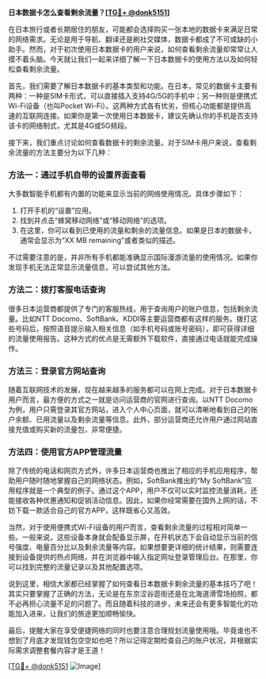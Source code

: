 **日本数据卡怎么查看剩余流量？[[TG💪+ @donk5151](https://t.me/s/donk5151)]**

在日本旅行或者长期居住的朋友，可能都会选择购买一张本地的数据卡来满足日常的网络需求。无论是用于导航、翻译还是刷社交媒体，数据卡都成了不可或缺的小助手。然而，对于初次使用日本数据卡的用户来说，如何查看剩余流量却常常让人摸不着头脑。今天就让我们一起来详细了解一下日本数据卡的使用方法以及如何轻松查看剩余流量。

首先，我们需要了解日本数据卡的基本类型和功能。在日本，常见的数据卡主要有两种：一种是SIM卡形式，可以直接插入支持4G/5G的手机中；另一种则是便携式Wi-Fi设备（也叫Pocket Wi-Fi）。这两种方式各有优劣，但核心功能都是提供高速的互联网连接。如果你是第一次使用日本数据卡，建议先确认你的手机是否支持该卡的网络制式，尤其是4G或5G频段。

接下来，我们重点讨论如何查看数据卡的剩余流量。对于SIM卡用户来说，查看剩余流量的方法主要分为以下几种：

### 方法一：通过手机自带的设置界面查看

大多数智能手机都有内置的功能来显示当前的网络使用情况。具体步骤如下：
1. 打开手机的“设置”应用。
2. 找到并点击“蜂窝移动网络”或“移动网络”的选项。
3. 在这里，你可以看到已使用的流量和剩余的流量信息。如果是日本的数据卡，通常会显示为“XX MB remaining”或者类似的描述。

不过需要注意的是，并非所有手机都能准确显示国际漫游流量的使用情况。如果你发现手机无法正常显示流量信息，可以尝试其他方法。

### 方法二：拨打客服电话查询

很多日本运营商都提供了专门的客服热线，用于查询用户的账户信息，包括剩余流量。比如NTT Docomo、SoftBank、KDDI等主要运营商都有这样的服务。拨打这些号码后，按照语音提示输入相关信息（如手机号码或账号密码），即可获得详细的流量使用报告。这种方式的优点是无需额外下载软件，直接通过电话就能完成操作。

### 方法三：登录官方网站查询

随着互联网技术的发展，现在越来越多的服务都可以在网上完成。对于日本数据卡用户而言，最方便的方式之一就是访问运营商的官网进行查询。以NTT Docomo为例，用户只需登录其官方网站，进入个人中心页面，就可以清晰地看到自己的账户余额、已用流量以及剩余流量等信息。此外，部分运营商还允许用户通过网站直接充值或购买新的流量包，非常便捷。

### 方法四：使用官方APP管理流量

除了传统的电话和网页方式外，许多日本运营商也推出了相应的手机应用程序，帮助用户随时随地掌握自己的网络状态。例如，SoftBank推出的“My SoftBank”应用程序就是一个典型的例子。通过这个APP，用户不仅可以实时监控流量消耗，还能接收各种优惠通知和促销活动信息。因此，如果你经常需要在国外上网的话，不妨下载一款适合自己的官方APP，这样既省心又高效。

当然，对于使用便携式Wi-Fi设备的用户而言，查看剩余流量的过程相对简单一些。一般来说，这些设备本身就会配备显示屏，在开机状态下会自动显示当前的信号强度、电量百分比以及剩余流量等内容。如果想要更详细的统计结果，则需要连接到设备提供的热点网络，并在浏览器中输入指定网址登录管理后台。在那里，你可以找到完整的流量记录以及其他配置选项。

说到这里，相信大家都已经掌握了如何查看日本数据卡剩余流量的基本技巧了吧！其实只要掌握了正确的方法，无论是在东京涩谷逛街还是在北海道滑雪场拍照，都不必再担心流量不足的问题了。而且随着科技的进步，未来还会有更多智能化的功能加入进来，让我们的旅途更加顺畅愉快。

最后，提醒大家在享受便捷网络的同时也要注意合理规划流量使用哦。毕竟谁也不想到了月底才发现钱包空空如也吧？所以记得定期检查自己的账户状况，并根据实际需求调整套餐内容才是王道！

[[TG💪+ @donk5151](https://t.me/s/donk5151) ![Image](https://i.postimg.cc/rwNCRYN7/Snipaste-2025-04-30-17-27-05.png)]